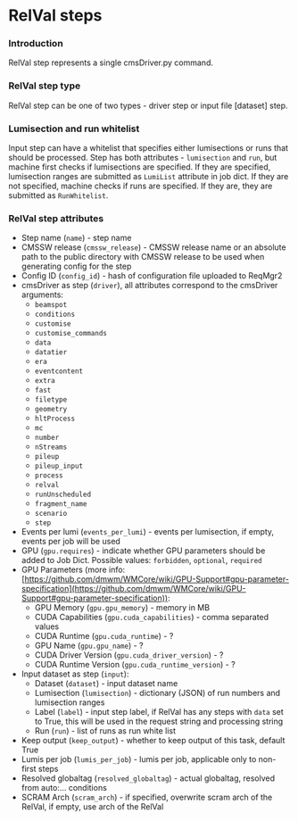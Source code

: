# RelVal steps

### Introduction

RelVal step represents a single cmsDriver.py command.

### RelVal step type

RelVal step can be one of two types - driver step or input file \[dataset] step.

### Lumisection and run whitelist

Input step can have a whitelist that specifies either lumisections or runs that should be processed. Step has both attributes -  `lumisection` and `run`, but machine first checks if lumisections are specified. If they are specified, lumisection ranges are submitted as `LumiList` attribute in job dict. If they are not specified, machine checks if runs are specified. If they are, they are submitted as `RunWhitelist`.&#x20;

### RelVal step attributes

* Step name (`name`) - step name
* CMSSW release (`cmssw_release`) - CMSSW release name or an absolute path to the public directory with CMSSW release to be used when generating config for the step
* Config ID (`config_id`) - hash of configuration file uploaded to ReqMgr2
* cmsDriver as step (`driver`), all attributes correspond to the cmsDriver arguments:
  * `beamspot`
  * `conditions`
  * `customise`
  * `customise_commands`
  * `data`
  * `datatier`
  * `era`
  * `eventcontent`
  * `extra`
  * `fast`
  * `filetype`
  * `geometry`
  * `hltProcess`
  * `mc`
  * `number`
  * `nStreams`
  * `pileup`
  * `pileup_input`
  * `process`
  * `relval`
  * `runUnscheduled`
  * `fragment_name`
  * `scenario`
  * `step`
* Events per lumi (`events_per_lumi`) - events per lumisection, if empty, events per job will be used
* GPU (`gpu.requires`) - indicate whether GPU parameters should be added to Job Dict. Possible values: `forbidden`, `optional`, `required`
* GPU Parameters (more info: [https://github.com/dmwm/WMCore/wiki/GPU-Support#gpu-parameter-specification](https://github.com/dmwm/WMCore/wiki/GPU-Support#gpu-parameter-specification)):
  * GPU Memory (`gpu.gpu_memory`) - memory in MB
  * CUDA Capabilities (`gpu.cuda_capabilities`) - comma separated values
  * CUDA Runtime (`gpu.cuda_runtime`) - ?
  * GPU Name (`gpu.gpu_name`) - ?
  * CUDA Driver Version (`gpu.cuda_driver_version`) - ?
  * CUDA Runtime Version (`gpu.cuda_runtime_version`) - ?
* Input dataset as step (`input`):
  * Dataset (`dataset`) - input dataset name
  * Lumisection (`lumisection`) - dictionary (JSON) of run numbers and lumisection ranges
  * Label (`label`) - input step label, if RelVal has any steps with `data` set to True, this will be used in the request string and processing string
  * Run (`run`) - list of runs as run white list
* Keep output (`keep_output`) - whether to keep output of this task, default True
* Lumis per job (`lumis_per_job`) - lumis per job, applicable only to non-first steps
* Resolved globaltag (`resolved_globaltag`) - actual globaltag, resolved from auto:... conditions
* SCRAM Arch (`scram_arch`) - if specified, overwrite scram arch of the RelVal, if empty, use  arch of the RelVal
